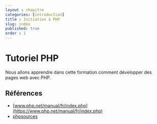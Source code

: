 ```yaml
---
layout : chapitre
categories: [introduction]
title : Initiation à PHP
slug: index
published: true
order : 1
---
```


# Tutoriel PHP

Nous allons apprendre dans cette formation comment développer des pages web avec PHP.


## Références     
- [www.php.net/manual/fr/index.php](https://www.php.net/manual/fr/index.php)
- [phpsources](https://phpsources.net/tutoriels/index)